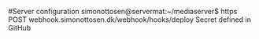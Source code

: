 #Server configuration
simonottosen@servermat:~/mediaserver$ https POST webhook.simonottosen.dk/webhook/hooks/deploy
Secret defined in GitHub